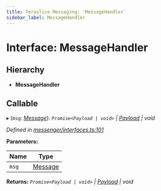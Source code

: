 ```yaml
---
title: Teraslice Messaging: `MessageHandler`
sidebar_label: MessageHandler
---
```


# Interface: MessageHandler

## Hierarchy

* **MessageHandler**

## Callable

▸ (`msg`: *[Message](message.md)*): *`Promise<Payload | void>` | [Payload](payload.md) | void*

*Defined in [messenger/interfaces.ts:101](https://github.com/terascope/teraslice/blob/a2250fb9/packages/teraslice-messaging/src/messenger/interfaces.ts#L101)*

**Parameters:**

Name | Type |
------ | ------ |
`msg` | [Message](message.md) |

**Returns:** *`Promise<Payload | void>` | [Payload](payload.md) | void*
